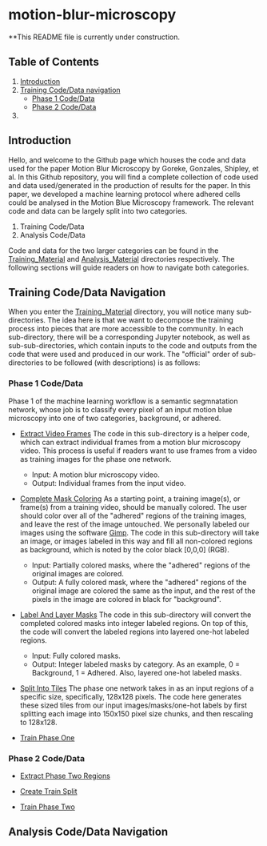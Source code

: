 # motion-blur-microscopy

**This README file is currently under construction.

## Table of Contents
1. [Introduction](#introduction)
2. [Training Code/Data navigation](#training-codedata-navigation)
   * [Phase 1 Code/Data](#phase-1-codedata)
   * [Phase 2 Code/Data](#phase-2-codedata)
3. 

## Introduction

Hello, and welcome to the Github page which houses the code and data used for the paper Motion Blur Microscopy by Goreke, Gonzales, Shipley, et al. In this Github repository, you will find a complete collection of code used and data used/generated in the production of results for the paper. In this paper, we developed a machine learning protocol where adhered cells could be analysed in the Motion Blue Microscopy framework. The relevant code and data can be largely split into two categories.

1. Training Code/Data
2. Analysis Code/Data

Code and data for the two larger categories can be found in the [Training_Material](/Training_Material/) and [Analysis_Material](/Analysis_Material) directories respectively. The following sections will guide readers on how to navigate both categories.

## Training Code/Data Navigation

When you enter the [Training_Material](/Training_Material/) directory, you will notice many sub-directories. The idea here is that we want to decompose the training process into pieces that are more accessible to the community. In each sub-directory, there will be a corresponding Jupyter notebook, as well as sub-sub-directories, which contain inputs to the code and outputs from the code that were used and produced in our work. The "official" order of sub-directories to be followed (with descriptions) is as follows:

### Phase 1 Code/Data

Phase 1 of the machine learning workflow is a semantic segmnatation network, whose job is to classify every pixel of an input motion blue microscopy into one of two categories, background, or adhered.

* [Extract Video Frames](/Training_Material/Extract_Video_Frames/)
  The code in this sub-directory is a helper code, which can extract individual frames from a motion blur microscopy video. This process is useful if readers want to use frames from a video as training images for the phase one network.
  - Input:
    A motion blur microscopy video.
  - Output:
    Individual frames from the input video.

* [Complete Mask Coloring](/Training_Material/Complete_Mask_Coloring/)
  As a starting point, a training image(s), or frame(s) from a training video, should be manually colored. The user should color over all of the "adhered" regions of the training images, and leave the rest of the image untouched. We personally labeled our images using the software [Gimp](https://www.gimp.org/). The code in this sub-directory will take an image, or images labeled in this way and fill all non-colored regions as background, which is noted by the color black [0,0,0] (RGB).
  - Input:
    Partially colored masks, where the "adhered" regions of the original images are colored.
  - Output:
    A fully colored mask, where the "adhered" regions of the original image are colored the same as the input, and the rest of the pixels in the image are colored in black for "background".

* [Label And Layer Masks](/Training_Material/Label_And_Layer_Masks/)
  The code in this sub-directory will convert the completed colored masks into integer labeled regions. On top of this, the code will convert the labeled regions into layered one-hot labeled regions.

  - Input:
    Fully colored masks.
  - Output:
    Integer labeled masks by category. As an example, 0 = Background, 1 = Adhered. Also, layered one-hot labeled masks.

* [Split Into Tiles](/Training_Material/Split_Into_Tiles/)
  The phase one network takes in as an input regions of a specific size, specifically, 128x128 pixels. The code here generates these sized tiles from our input images/masks/one-hot labels by first splitting each image into 150x150 pixel size chunks, and then rescaling to 128x128.

* [Train Phase One](/Training_Material/Train_Phase_One)


### Phase 2 Code/Data

* [Extract Phase Two Regions](/Training_Material/Extract_Phase_Two_Regions/)


* [Create Train Split](/Training_Material/Create_Train_Split_Phase_Two/)

* [Train Phase Two](/Training_Material/Train_Phase_Two/)


## Analysis Code/Data Navigation
